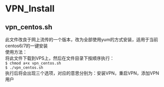 # VPN_Install
## vpn_centos.sh
此文件改良于网上流传的一个版本，改为全部使用yum的方式安装，适用于当前centos6/7的一键安装  
使用方法：  
将此文件下载到VPS上，然后在文件目录下按顺序执行：  
`$ chmod a+x vpn_centos.sh`  
`$ ./vpn_centos.sh`  
执行后将会出现三个选项，对应的意思分别为：安装VPN，重启VPN，添加VPN用户
